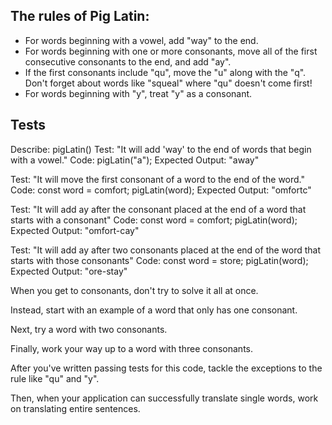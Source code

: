 ## The rules of Pig Latin:

* For words beginning with a vowel, add "way" to the end.
* For words beginning with one or more consonants, move all of the first consecutive consonants to the end, and add "ay".
* If the first consonants include "qu", move the "u" along with the "q". Don't forget about words like "squeal" where "qu" doesn't come first!
* For words beginning with "y", treat "y" as a consonant.

## Tests

Describe: pigLatin()
  Test: "It will add 'way' to the end of words that begin with a vowel."
  Code: pigLatin("a"); 
  Expected Output: "away"

  Test: "It will move the first consonant of a word to the end of the word."
  Code:
  const word = comfort;
  pigLatin(word);
  Expected Output: "omfortc"

  Test: "It will add ay after the consonant placed at the end of a word that starts with a consonant"
  Code:
  const word = comfort;
  pigLatin(word);
  Expected Output: "omfort-cay"

  Test: "It will add ay after two consonants placed at the end of the word that starts with those consonants"
  Code:
  const word = store;
  pigLatin(word);
  Expected Output: "ore-stay"

  <!-- Test: "If a word starts with 'qu,' it will move qu to the end of the word and add 'ay'"
  Code:
  const word = quick
  pigLatin(word);
  Expected Output: "ick-quay" -->






When you get to consonants, don't try to solve it all at once.

Instead, start with an example of a word that only has one consonant. 

Next, try a word with two consonants. 

Finally, work your way up to a word with three consonants. 

After you've written passing tests for this code, tackle the exceptions to the rule like "qu" and "y". 

Then, when your application can successfully translate single words, work on translating entire sentences.